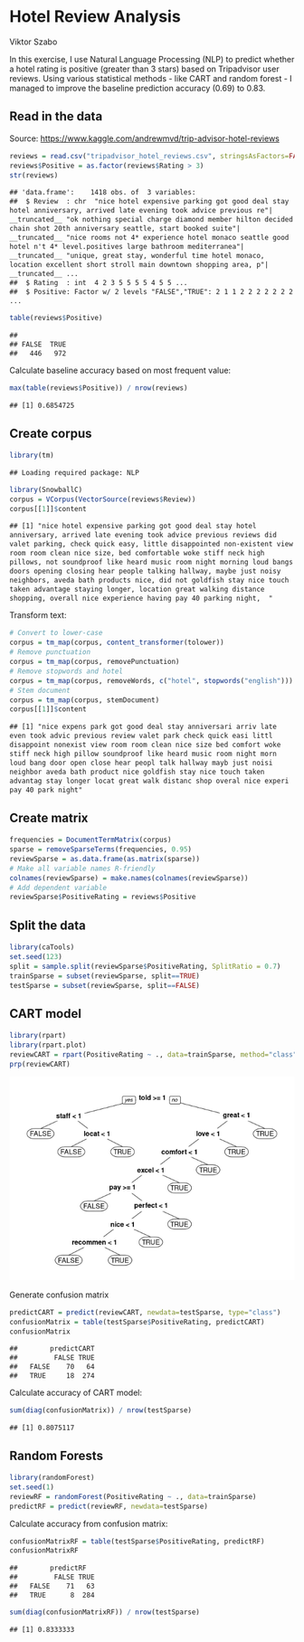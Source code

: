 Hotel Review Analysis
================
Viktor Szabo

In this exercise, I use Natural Language Processing (NLP) to predict
whether a hotel rating is positive (greater than 3 stars) based on
Tripadvisor user reviews. Using various statistical methods - like CART
and random forest - I managed to improve the baseline prediction
accuracy (0.69) to 0.83.

## Read in the data

Source: <https://www.kaggle.com/andrewmvd/trip-advisor-hotel-reviews>

``` r
reviews = read.csv("tripadvisor_hotel_reviews.csv", stringsAsFactors=FALSE)
reviews$Positive = as.factor(reviews$Rating > 3)
str(reviews)
```

    ## 'data.frame':    1418 obs. of  3 variables:
    ##  $ Review  : chr  "nice hotel expensive parking got good deal stay hotel anniversary, arrived late evening took advice previous re"| __truncated__ "ok nothing special charge diamond member hilton decided chain shot 20th anniversary seattle, start booked suite"| __truncated__ "nice rooms not 4* experience hotel monaco seattle good hotel n't 4* level.positives large bathroom mediterranea"| __truncated__ "unique, great stay, wonderful time hotel monaco, location excellent short stroll main downtown shopping area, p"| __truncated__ ...
    ##  $ Rating  : int  4 2 3 5 5 5 5 4 5 5 ...
    ##  $ Positive: Factor w/ 2 levels "FALSE","TRUE": 2 1 1 2 2 2 2 2 2 2 ...

``` r
table(reviews$Positive)
```

    ## 
    ## FALSE  TRUE 
    ##   446   972

Calculate baseline accuracy based on most frequent value:

``` r
max(table(reviews$Positive)) / nrow(reviews)
```

    ## [1] 0.6854725

## Create corpus

``` r
library(tm)
```

    ## Loading required package: NLP

``` r
library(SnowballC)
corpus = VCorpus(VectorSource(reviews$Review))
corpus[[1]]$content
```

    ## [1] "nice hotel expensive parking got good deal stay hotel anniversary, arrived late evening took advice previous reviews did valet parking, check quick easy, little disappointed non-existent view room room clean nice size, bed comfortable woke stiff neck high pillows, not soundproof like heard music room night morning loud bangs doors opening closing hear people talking hallway, maybe just noisy neighbors, aveda bath products nice, did not goldfish stay nice touch taken advantage staying longer, location great walking distance shopping, overall nice experience having pay 40 parking night,  "

Transform text:

``` r
# Convert to lower-case
corpus = tm_map(corpus, content_transformer(tolower))
# Remove punctuation
corpus = tm_map(corpus, removePunctuation)
# Remove stopwords and hotel
corpus = tm_map(corpus, removeWords, c("hotel", stopwords("english")))
# Stem document 
corpus = tm_map(corpus, stemDocument)
corpus[[1]]$content
```

    ## [1] "nice expens park got good deal stay anniversari arriv late even took advic previous review valet park check quick easi littl disappoint nonexist view room room clean nice size bed comfort woke stiff neck high pillow soundproof like heard music room night morn loud bang door open close hear peopl talk hallway mayb just noisi neighbor aveda bath product nice goldfish stay nice touch taken advantag stay longer locat great walk distanc shop overal nice experi pay 40 park night"

## Create matrix

``` r
frequencies = DocumentTermMatrix(corpus)
sparse = removeSparseTerms(frequencies, 0.95)
reviewSparse = as.data.frame(as.matrix(sparse))
# Make all variable names R-friendly
colnames(reviewSparse) = make.names(colnames(reviewSparse))
# Add dependent variable
reviewSparse$PositiveRating = reviews$Positive
```

## Split the data

``` r
library(caTools)
set.seed(123)
split = sample.split(reviewSparse$PositiveRating, SplitRatio = 0.7)
trainSparse = subset(reviewSparse, split==TRUE)
testSparse = subset(reviewSparse, split==FALSE)
```

## CART model

``` r
library(rpart)
library(rpart.plot)
reviewCART = rpart(PositiveRating ~ ., data=trainSparse, method="class", minbucket = 15)
prp(reviewCART)
```

![](README_files/figure-gfm/unnamed-chunk-7-1.png)<!-- -->

Generate confusion matrix

``` r
predictCART = predict(reviewCART, newdata=testSparse, type="class")
confusionMatrix = table(testSparse$PositiveRating, predictCART)
confusionMatrix
```

    ##        predictCART
    ##         FALSE TRUE
    ##   FALSE    70   64
    ##   TRUE     18  274

Calculate accuracy of CART model:

``` r
sum(diag(confusionMatrix)) / nrow(testSparse)
```

    ## [1] 0.8075117

## Random Forests

``` r
library(randomForest)
set.seed(1)
reviewRF = randomForest(PositiveRating ~ ., data=trainSparse)
predictRF = predict(reviewRF, newdata=testSparse)
```

Calculate accuracy from confusion matrix:

``` r
confusionMatrixRF = table(testSparse$PositiveRating, predictRF)
confusionMatrixRF
```

    ##        predictRF
    ##         FALSE TRUE
    ##   FALSE    71   63
    ##   TRUE      8  284

``` r
sum(diag(confusionMatrixRF)) / nrow(testSparse)
```

    ## [1] 0.8333333
